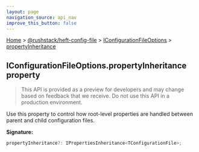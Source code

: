 ```yaml
---
layout: page
navigation_source: api_nav
improve_this_button: false
---
```



[Home](./index.md) &gt; [@rushstack/heft-config-file](./heft-config-file.md) &gt; [IConfigurationFileOptions](./heft-config-file.iconfigurationfileoptions.md) &gt; [propertyInheritance](./heft-config-file.iconfigurationfileoptions.propertyinheritance.md)

## IConfigurationFileOptions.propertyInheritance property

> This API is provided as a preview for developers and may change based on feedback that we receive. Do not use this API in a production environment.
>

Use this property to control how root-level properties are handled between parent and child configuration files.

<b>Signature:</b>

```typescript
propertyInheritance?: IPropertiesInheritance<TConfigurationFile>;
```
